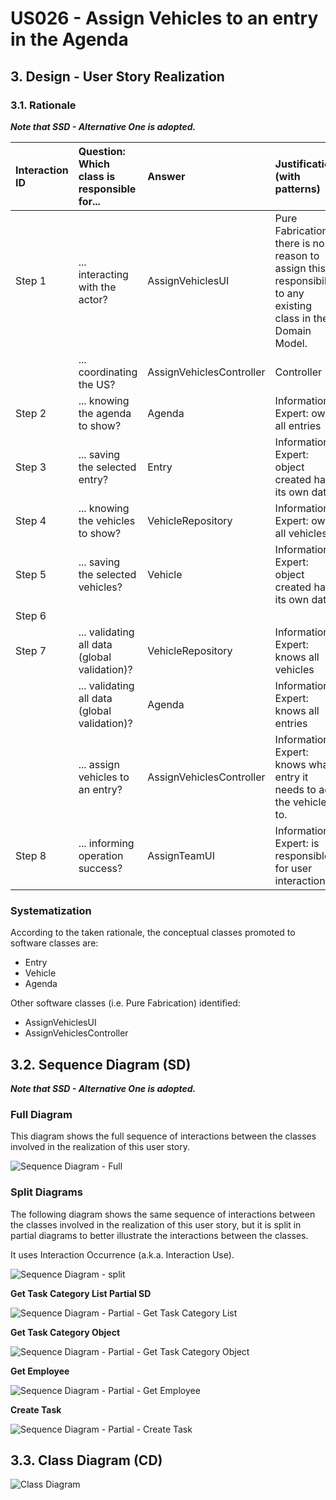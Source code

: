# US026 - Assign Vehicles to an entry in the Agenda

## 3. Design - User Story Realization 

### 3.1. Rationale

_**Note that SSD - Alternative One is adopted.**_

| Interaction ID | Question: Which class is responsible for...    | Answer                   | Justification (with patterns)                                                                                 |
|:---------------|:-----------------------------------------------|:-------------------------|:--------------------------------------------------------------------------------------------------------------|
| Step 1  		     | 	... interacting with the actor?               | AssignVehiclesUI         | Pure Fabrication: there is no reason to assign this responsibility to any existing class in the Domain Model. |
| 			  		        | 	... coordinating the US?                      | AssignVehiclesController | Controller                                                                                                    |
| Step 2 		      | 	... knowing the agenda to show?               | Agenda                   | Information Expert: owns all entries                                                                          |
| Step 3 		      | 	... saving the selected entry?                | Entry                    | Information Expert: object created has its own data                                                           |
| Step 4 		      | 	... knowing the vehicles to show?             | VehicleRepository        | Information Expert: owns all vehicles                                                                         |
| Step 5 		      | 	... saving the selected vehicles?             | Vehicle                  | Information Expert: object created has its own data                                                           |
| Step 6 		      | 	                                              |                          |                                                                                                               |
| Step 7 		      | 	... validating all data (global validation)?  | VehicleRepository        | Information Expert: knows all vehicles                                                                        |
| 		             | 	... validating all data (global validation)?  | Agenda                   | Information Expert: knows all entries                                                                         |
| 		             | 	... assign vehicles to an entry?                | AssignVehiclesController     | Information Expert: knows what entry it needs to add the vehicles to.                                           |
| Step 8 		      | 	... informing operation success?              | AssignTeamUI             | Information Expert: is responsible for user interactions.                                                     |

### Systematization ##

According to the taken rationale, the conceptual classes promoted to software classes are: 

* Entry
* Vehicle
* Agenda

Other software classes (i.e. Pure Fabrication) identified: 

* AssignVehiclesUI  
* AssignVehiclesController


## 3.2. Sequence Diagram (SD)

_**Note that SSD - Alternative One is adopted.**_

### Full Diagram

This diagram shows the full sequence of interactions between the classes involved in the realization of this user story.

![Sequence Diagram - Full](svg/us026-sequence-diagram-full.svg)

### Split Diagrams

The following diagram shows the same sequence of interactions between the classes involved in the realization of this user story, but it is split in partial diagrams to better illustrate the interactions between the classes.

It uses Interaction Occurrence (a.k.a. Interaction Use).

![Sequence Diagram - split](svg/us026-sequence-diagram-split.svg)

**Get Task Category List Partial SD**

![Sequence Diagram - Partial - Get Task Category List](svg/us026-sequence-diagram-partial-get-vehicle-dto-list.svg)

**Get Task Category Object**

![Sequence Diagram - Partial - Get Task Category Object](svg/us026-sequence-diagram-partial-get-entries-dto-list.svg)

**Get Employee**

![Sequence Diagram - Partial - Get Employee](svg/us026-sequence-diagram-partial-get-entry-object.svg)

**Create Task**

![Sequence Diagram - Partial - Create Task](svg/us026-sequence-diagram-partial-assign-vehicles.svg)

## 3.3. Class Diagram (CD)

![Class Diagram](svg/us026-class-diagram.svg)